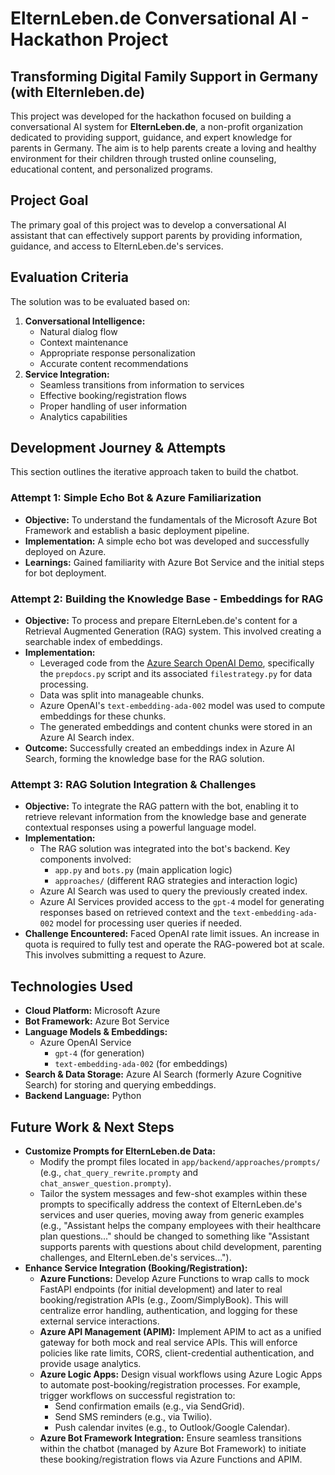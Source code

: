# ElternLeben.de Conversational AI - Hackathon Project

## Transforming Digital Family Support in Germany (with Elternleben.de)

This project was developed for the hackathon focused on building a conversational AI system for **ElternLeben.de**, a non-profit organization dedicated to providing support, guidance, and expert knowledge for parents in Germany. The aim is to help parents create a loving and healthy environment for their children through trusted online counseling, educational content, and personalized programs.

## Project Goal

The primary goal of this project was to develop a conversational AI assistant that can effectively support parents by providing information, guidance, and access to ElternLeben.de's services.

## Evaluation Criteria

The solution was to be evaluated based on:

1.  **Conversational Intelligence:**
    * Natural dialog flow
    * Context maintenance
    * Appropriate response personalization
    * Accurate content recommendations
2.  **Service Integration:**
    * Seamless transitions from information to services
    * Effective booking/registration flows
    * Proper handling of user information
    * Analytics capabilities

## Development Journey & Attempts

This section outlines the iterative approach taken to build the chatbot.

### Attempt 1: Simple Echo Bot & Azure Familiarization

* **Objective:** To understand the fundamentals of the Microsoft Azure Bot Framework and establish a basic deployment pipeline.
* **Implementation:** A simple echo bot was developed and successfully deployed on Azure.
* **Learnings:** Gained familiarity with Azure Bot Service and the initial steps for bot deployment.

### Attempt 2: Building the Knowledge Base - Embeddings for RAG

* **Objective:** To process and prepare ElternLeben.de's content for a Retrieval Augmented Generation (RAG) system. This involved creating a searchable index of embeddings.
* **Implementation:**
    * Leveraged code from the [Azure Search OpenAI Demo](https://github.com/Azure-Samples/azure-search-openai-demo), specifically the `prepdocs.py` script and its associated `filestrategy.py` for data processing.
    * Data was split into manageable chunks.
    * Azure OpenAI's `text-embedding-ada-002` model was used to compute embeddings for these chunks.
    * The generated embeddings and content chunks were stored in an Azure AI Search index.
* **Outcome:** Successfully created an embeddings index in Azure AI Search, forming the knowledge base for the RAG solution.

### Attempt 3: RAG Solution Integration & Challenges

* **Objective:** To integrate the RAG pattern with the bot, enabling it to retrieve relevant information from the knowledge base and generate contextual responses using a powerful language model.
* **Implementation:**
    * The RAG solution was integrated into the bot's backend. Key components involved:
        * `app.py` and `bots.py` (main application logic)
        * `approaches/` (different RAG strategies and interaction logic)
    * Azure AI Search was used to query the previously created index.
    * Azure AI Services provided access to the `gpt-4` model for generating responses based on retrieved context and the `text-embedding-ada-002` model for processing user queries if needed.
* **Challenge Encountered:** Faced OpenAI rate limit issues. An increase in quota is required to fully test and operate the RAG-powered bot at scale. This involves submitting a request to Azure.

## Technologies Used

* **Cloud Platform:** Microsoft Azure
* **Bot Framework:** Azure Bot Service
* **Language Models & Embeddings:**
    * Azure OpenAI Service
        * `gpt-4` (for generation)
        * `text-embedding-ada-002` (for embeddings)
* **Search & Data Storage:** Azure AI Search (formerly Azure Cognitive Search) for storing and querying embeddings.
* **Backend Language:** Python

## Future Work & Next Steps

* **Customize Prompts for ElternLeben.de Data:**
    * Modify the prompt files located in `app/backend/approaches/prompts/` (e.g., `chat_query_rewrite.prompty` and `chat_answer_question.prompty`).
    * Tailor the system messages and few-shot examples within these prompts to specifically address the context of ElternLeben.de's services and user queries, moving away from generic examples (e.g., "Assistant helps the company employees with their healthcare plan questions..." should be changed to something like "Assistant supports parents with questions about child development, parenting challenges, and ElternLeben.de's services...").
* **Enhance Service Integration (Booking/Registration):**
    * **Azure Functions:** Develop Azure Functions to wrap calls to mock FastAPI endpoints (for initial development) and later to real booking/registration APIs (e.g., Zoom/SimplyBook). This will centralize error handling, authentication, and logging for these external service interactions.
    * **Azure API Management (APIM):** Implement APIM to act as a unified gateway for both mock and real service APIs. This will enforce policies like rate limits, CORS, client-credential authentication, and provide usage analytics.
    * **Azure Logic Apps:** Design visual workflows using Azure Logic Apps to automate post-booking/registration processes. For example, trigger workflows on successful registration to:
        * Send confirmation emails (e.g., via SendGrid).
        * Send SMS reminders (e.g., via Twilio).
        * Push calendar invites (e.g., to Outlook/Google Calendar).
    * **Azure Bot Framework Integration:** Ensure seamless transitions within the chatbot (managed by Azure Bot Framework) to initiate these booking/registration flows via Azure Functions and APIM.


